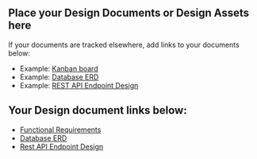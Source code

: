 ## Place your Design Documents or Design Assets here
If your documents are tracked elsewhere, add links to your documents below:
* Example: [Kanban board](https://trello.com/b/sdu02QE1/bookmark-manager)
* Example: [Database ERD](https://drive.google.com/file/d/1i9perOTx3RZRgZ7xb1dRQzf-rZ5JPbER/view?usp=sharing)
* Example: [REST API Endpoint Design](https://docs.google.com/spreadsheets/d/116InsSu99N0zIwEzilJCzCApfK3HQfJiFkJKpwpUGZY/edit?usp=sharing)

## Your Design document links below:

* [Functional Requirements](https://docs.google.com/document/d/17-MvfLunFXYZtu9aknPL68y-bNH5Qqgm2s5zYE0sKD0/edit?usp=sharing)
* [Database ERD](../database/RecipeManagerDB-ERDv4.png)
* [Rest API Endpoint Design](https://docs.google.com/spreadsheets/d/15M9ZjkkvyFy4VKgp-8tNQMT5rlO4qKZx8v2kUqeZ0bw/edit?gid=1683301615#gid=1683301615)
